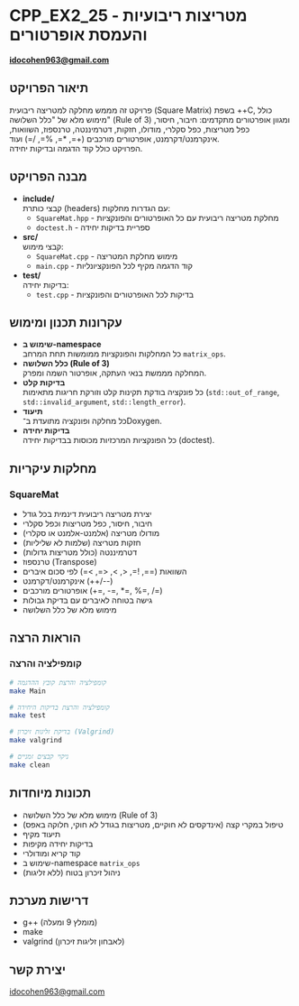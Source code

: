# CPP_EX2_25 - מטריצות ריבועיות והעמסת אופרטורים
**idocohen963@gmail.com**

## תיאור הפרויקט
פרויקט זה מממש מחלקה למטריצה ריבועית (Square Matrix) בשפת ++C, כולל מימוש מלא של "כלל השלושה" (Rule of 3) ומגוון אופרטורים מתקדמים: חיבור, חיסור, כפל מטריצות, כפל סקלרי, מודולו, חזקות, דטרמיננטה, טרנספוז, השוואות, אינקרמנט/דקרמנט, אופרטורים מורכבים (+=, *=, %=, /=) ועוד.  
הפרויקט כולל קוד הדגמה ובדיקות יחידה.

## מבנה הפרויקט
- **include/**  
  קבצי כותרת (headers) עם הגדרות מחלקות:
  - `SquareMat.hpp` - מחלקת מטריצה ריבועית עם כל האופרטורים והפונקציות
  - `doctest.h` - ספריית בדיקות יחידה
- **src/**  
  קבצי מימוש:
  - `SquareMat.cpp` - מימוש מחלקת המטריצה
  - `main.cpp` - קוד הדגמה מקיף לכל הפונקציונליות
- **test/**  
  בדיקות יחידה:
  - `test.cpp` - בדיקות לכל האופרטורים והפונקציות

## עקרונות תכנון ומימוש
- **שימוש ב-namespace**  
  כל המחלקות והפונקציות ממומשות תחת המרחב `matrix_ops`.
- **כלל השלושה (Rule of 3)**  
  המחלקה מממשת בנאי העתקה, אופרטור השמה ומפרק.
- **בדיקות קלט**  
  כל פונקציה בודקת תקינות קלט וזורקת חריגות מתאימות (`std::out_of_range`, `std::invalid_argument`, `std::length_error`).
- **תיעוד**  
  כל מחלקה ופונקציה מתועדת ב־Doxygen.
- **בדיקות יחידה**  
  כל הפונקציות המרכזיות מכוסות בבדיקות יחידה (doctest).

## מחלקות עיקריות

### SquareMat
- יצירת מטריצה ריבועית דינמית בכל גודל
- חיבור, חיסור, כפל מטריצות וכפל סקלרי
- מודולו מטריצה (אלמנט-אלמנט או סקלרי)
- חזקות מטריצה (שלמות לא שליליות)
- דטרמיננטה (כולל מטריצות גדולות)
- טרנספוז (Transpose)
- השוואות (==, !=, <, >, <=, >=) לפי סכום איברים
- אינקרמנט/דקרמנט (++/--)
- אופרטורים מורכבים (+=, -=, *=, %=, /=)
- גישה בטוחה לאיברים עם בדיקת גבולות
- מימוש מלא של כלל השלושה

## הוראות הרצה

### קומפילציה והרצה
```bash
# קומפילציה והרצת קובץ ההדגמה
make Main

# קומפילציה והרצת בדיקות היחידה
make test

# בדיקת זליגות זיכרון (Valgrind)
make valgrind

# ניקוי קבצים זמניים
make clean
```

## תכונות מיוחדות
- מימוש מלא של כלל השלושה (Rule of 3)
- טיפול במקרי קצה (אינדקסים לא חוקיים, מטריצות בגודל לא חוקי, חלוקה באפס)
- תיעוד מקיף
- בדיקות יחידה מקיפות
- קוד קריא ומודולרי
- שימוש ב-namespace `matrix_ops`
- ניהול זיכרון בטוח (ללא זליגות)

## דרישות מערכת
- g++ (מומלץ 9 ומעלה)
- make
- valgrind (לאבחון זליגות זיכרון)

## יצירת קשר
idocohen963@gmail.com
